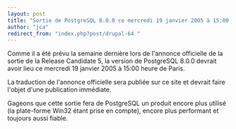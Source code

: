 ```yaml
---
layout: post
title: "Sortie de PostgreSQL 8.0.0 ce mercredi 19 janvier 2005 à 15:00 heure de Paris"
author: "jca"
redirect_from: "index.php?post/drupal-64 "
---
```





<!--more-->


Comme il a été prévu la semaine dernière lors de l'annonce officielle de la sortie de la Release Candidate 5, la version de PostgreSQL 8.0.0 devrait avoir lieu ce mercredi 19 janvier 2005 à 15:00 heure de Paris.

La traduction de l'annonce officielle sera publiée sur ce site et devrait faire l'objet d'une publication immédiate.

Gageons que cette sortie fera de PostgreSQL un produit encore plus utilisé (la plate-forme Win32 étant prise en compte), encore plus performant et toujours aussi fiable.